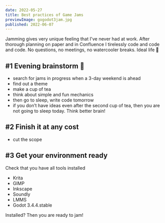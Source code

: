 ```yaml
---
date: 2022-05-27
title: Best practices of Game Jams
previewImage: gogodot3jam.jpg
published: 2022-06-07
---
```


Jamming gives very unique feeling that I've never had at work.
After thorough planning on paper and in Confluence I tirelessly code and code and code.
No questions, no meetings, no watercooler breaks. Ideal life 🦄

## #1 Evening brainstorm 🍵 

- search for jams in progress when a 3-day weekend is ahead
- find out a theme
- make a cup of tea
- think about simple and fun mechanics
- then go to sleep, write code tomorrow
- if you don’t have ideas even after the second cup of tea, then you are not going to sleep today. Think better brain!

## #2 Finish it at any cost

- cut the scope

## #3 Get your environment ready

Check that you have all tools installed

- Krita
- GIMP
- Inkscape
- Soundly
- LMMS
- Godot 3.4.4.stable

Installed? Then you are ready to jam!

